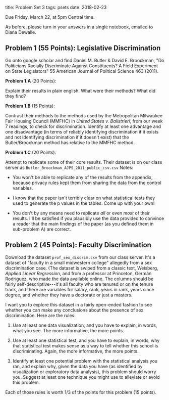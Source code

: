 title: Problem Set 3
tags: psets
date: 2018-02-23

Due Friday, March 22, at 5pm Central time. 

As before, please turn in your answers in a single notebook, emailed to Diana Dewalle. 

## Problem 1 (55 Points): Legislative Discrimination

Go onto google scholar and find Daniel M. Butler & David E. Broockman, "Do Politicians Racially Discriminate Against Constituents? A Field Experiment on State Legislators" 55 American Journal of Political Science 463 (2011). 

**Problem 1.A** (20 Points):

Explain their results in plain english.  What were their methods?  What did they find?

**Problem 1.B** (15 Points):

Contrast their methods to the methods used by the  Metropolitan Milwaukee Fair Housing Council (MMFHC) in *United States v. Balistrieri*, from our week 7 readings, to check for discrimination.  Identify at least one advantage and one disadvantage (in terms of reliably identifying discrimination if it exists and not identifying discrimination if it doesn't exist) that the Butler/Broockman method has relative to the MMFHC method.

**Problem 1.C** (20 Points):

Attempt to replicate some of their core results. Their dataset is on our class server as `Butler_Broockman_AJPS_2011_public_csv.csv`  Notes: 

- You won't be able to replicate any of the results from the appendix, because privacy rules kept them from sharing the data from the control variables. 

- I know that the paper isn't terribly clear on what statistical tests they used to generate the p values in the tables. Come up with your own!

- You don't by any means need to replicate *all* or even *most* of their results.  I'll be satisfied if you plausibly use the data provided to convince a reader that the main findings of the paper (as you defined them in sub-problem A) are correct.


## Problem 2 (45 Points): Faculty Discrimination

Download the dataset `prof_sex_discrim.csv` from our class server.  It's a dataset of "faculty in a small midwestern college" allegedly from a sex discrimination case. (The dataset is swiped from a classic text, Weisberg, *Applied Linear Regression*, and from a professor at Princeton, Germán Rodríguez, who made the data available online. The columns should be fairly self-descriptive---it's all faculty who are tenured or on the tenure track, and there are variables for salary, rank, years in rank, years since degree, and whether they have a doctorate or just a masters.

I want you to explore this dataset in a fairly open-ended fashion to see whether you can make any conclusions about the presence of sex discrimination.  Here are the rules: 

1.  Use at least one data visualization, and you have to explain, in words, what you see.  The more informative, the more points. 

2. Use at least one statistical test, and you have to explain, in words, why that statistical test makes sense as a way to tell whether this school is discriminating.  Again, the more informative, the more points.  

3. Identify at least one potential problem with the statistical analysis you ran, and explain why, given the data you have (as identified by visualization or exploratory data analysis), this problem should worry you. Suggest at least one technique you might use to alleviate or avoid this problem. 

Each of those rules is worth 1/3 of the points for this problem (15 points).

